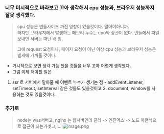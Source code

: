 ### 너무 미시적으로 바라보고 꼬아 생각해서 cpu 성능과, 브라우저 성능까지 잘못 생각했다.

> cpu 성능은 번들사이즈 까진 영향이 있을것이다. 말아야하니까.   
> 하지만 브라우저에서 발생하는 메모리 누수는 cpu와 상관이 없다. 
> 번들에서 파일 보내면 서버는 떠난 배 임.
> 
> 그에 request 요청이나, 페이지 요청이 아닌 이상 cpu 성능과 브라우저 성능은 별개에 가까울 것이다.


* 거시적으로 보면 생각 가능 했을 것들을 너무 꼬아 어렵게 생각했다.
* 그럼 이제 해야할 일은


1. ssr 로 서버에서 말아줄 때 이벤트 누수가 생기는 점 - addEventListener, setTimeout, setInterval 같은 것들도 있을것이고
   2. document, window를 사용하는 것도 있을것이다.


### 추가로
> node는 was서버고, nginx 는 웹서버인데
> 클라 -> 엔진엑스 -> 노드 
> 이런식으로 접근이 되는거겟고,....
![image.png](..%2F..%2F..%2FDesktop%2Fimage.png)
> 